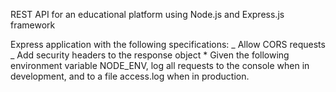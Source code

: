 REST API for an educational platform using Node.js and Express.js framework

Express application with the following specifications: _ Allow CORS requests _ Add security headers to the response object \* Given the following environment variable NODE_ENV, log all requests to the console when in development, and to a file access.log when in production.
